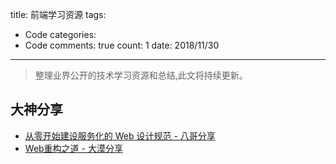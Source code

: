 title: 前端学习资源
tags: 
  - Code
categories: 
  - Code
comments: true
count: 1
date: 2018/11/30
---
  > 整理业界公开的技术学习资源和总结,此文将持续更新。

## 大神分享
- [从零开始建设服务化的 Web 设计规范  - 八哥分享](https://ppt.baomitu.com/d/1a530301#/45)
- [Web重构之道 - 大漠分享](https://www.w3cplus.com/web-reconstruction.html)
